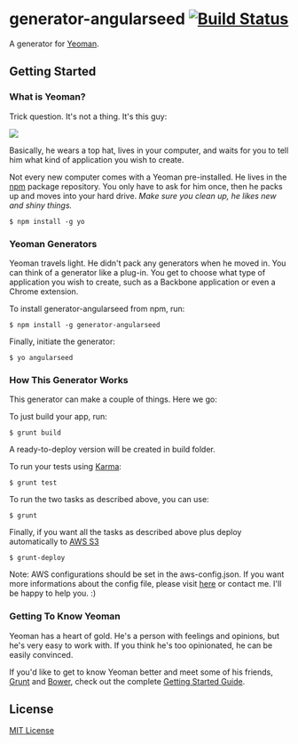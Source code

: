 # generator-angularseed [![Build Status](https://secure.travis-ci.org/vitorvigano/generator-angularseed.png?branch=master)](https://travis-ci.org/vitorvigano/generator-angularseed)

A generator for [Yeoman](http://yeoman.io).


## Getting Started

### What is Yeoman?

Trick question. It's not a thing. It's this guy:

![](http://i.imgur.com/JHaAlBJ.png)

Basically, he wears a top hat, lives in your computer, and waits for you to tell him what kind of application you wish to create.

Not every new computer comes with a Yeoman pre-installed. He lives in the [npm](https://npmjs.org) package repository. You only have to ask for him once, then he packs up and moves into your hard drive. *Make sure you clean up, he likes new and shiny things.*

```
$ npm install -g yo
```

### Yeoman Generators

Yeoman travels light. He didn't pack any generators when he moved in. You can think of a generator like a plug-in. You get to choose what type of application you wish to create, such as a Backbone application or even a Chrome extension.

To install generator-angularseed from npm, run:

```
$ npm install -g generator-angularseed
```

Finally, initiate the generator:

```
$ yo angularseed
```

### How This Generator Works

This generator can make a couple of things. Here we go:

To just build your app, run:

```
$ grunt build
```
A ready-to-deploy version will be created in build folder.


To run your tests using [Karma](http://karma-runner.github.io/0.10/index.html):

```
$ grunt test
```

To run the two tasks as described above, you can use:

```
$ grunt 
```

Finally, if you want all the tasks as described above plus deploy automatically to [AWS S3](http://aws.amazon.com/en/s3/)

```
$ grunt-deploy
```

Note: AWS configurations should be set in the aws-config.json. If you want more informations about the config file, please visit [here](https://github.com/jpillora/grunt-aws) or contact me. I'll be happy to help you. :)

### Getting To Know Yeoman

Yeoman has a heart of gold. He's a person with feelings and opinions, but he's very easy to work with. If you think he's too opinionated, he can be easily convinced.

If you'd like to get to know Yeoman better and meet some of his friends, [Grunt](http://gruntjs.com) and [Bower](http://bower.io), check out the complete [Getting Started Guide](https://github.com/yeoman/yeoman/wiki/Getting-Started).

## License

[MIT License](http://en.wikipedia.org/wiki/MIT_License)
